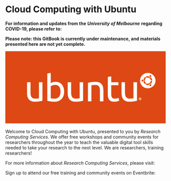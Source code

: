 # Cloud Computing with Ubuntu

**For information and updates from the** _**University of Melbourne**_ **regarding COVID-19, please refer to:**

**Please note: this GitBook is currently under maintenance, and materials presented here are not yet complete.**

![Ubuntu Logo. Source: https://design.ubuntu.com/brand/ubuntu-logo. \(2020\).](.gitbook/assets/ubuntu-logo14.png)

Welcome to Cloud Computing with Ubuntu, presented to you by _Research Computing Services_. We offer free workshops and community events for researchers throughout the year to teach the valuable digital tool skills needed to take your research to the next level. We are researchers, training researchers!

For more information about _Research Computing Services_, please visit:

Sign up to attend our free training and community events on Eventbrite:






